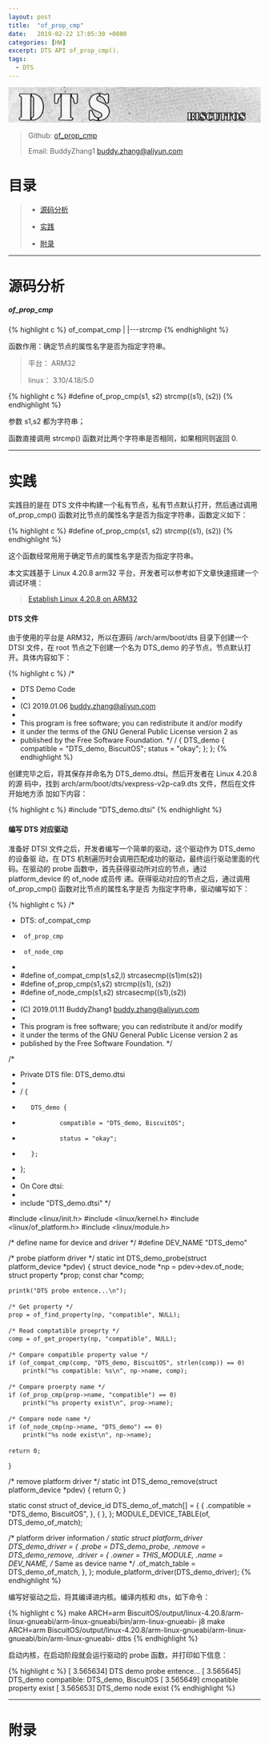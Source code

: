 ```yaml
---
layout: post
title:  "of_prop_cmp"
date:   2019-02-22 17:05:30 +0800
categories: [HW]
excerpt: DTS API of_prop_cmp().
tags:
  - DTS
---
```


![DTS](/assets/PDB/BiscuitOS/kernel/DEV000106.jpg)

> Github: [of_prop_cmp](https://github.com/BiscuitOS/HardStack/tree/master/Device-Tree/kernel/API/of_prop_cmp)
>
> Email: BuddyZhang1 <buddy.zhang@aliyun.com>

# 目录

> - [源码分析](#源码分析)
>
> - [实践](#实践)
>
> - [附录](#附录)

-----------------------------------

# <span id="源码分析">源码分析</span>

##### of_prop_cmp

{% highlight c %}
of_compat_cmp
|
|---strcmp
{% endhighlight %}

函数作用：确定节点的属性名字是否为指定字符串。

> 平台： ARM32
>
> linux： 3.10/4.18/5.0

{% highlight c %}
#define of_prop_cmp(s1, s2)        strcmp((s1), (s2))
{% endhighlight %}

参数 s1,s2 都为字符串；

函数直接调用 strcmp() 函数对比两个字符串是否相同，如果相同则返回 0.

---------------------------------------------

# <span id="实践">实践</span>

实践目的是在 DTS 文件中构建一个私有节点，私有节点默认打开，然后通过调用 
of_prop_cmp() 函数对比节点的属性名字是否为指定字符串，函数定义如下：

{% highlight c %}
#define of_prop_cmp(s1, s2)        strcmp((s1), (s2))
{% endhighlight %}

这个函数经常用用于确定节点的属性名字是否为指定字符串。

本文实践基于 Linux 4.20.8 arm32 平台，开发者可以参考如下文章快速搭建一个
调试环境：

> [Establish Linux 4.20.8 on ARM32](https://biscuitos.github.io/blog/Linux-4.20.8-arm32-Usermanual/)

#### DTS 文件

由于使用的平台是 ARM32，所以在源码 /arch/arm/boot/dts 目录下创建一个 DTSI 文件，在 root 节点之下创建一个名为 DTS_demo 的子节点，节点默认打开。具体内容如下：

{% highlight c %}
/*
 * DTS Demo Code
 *
 * (C) 2019.01.06 <buddy.zhang@aliyun.com>
 *
 * This program is free software; you can redistribute it and/or modify
 * it under the terms of the GNU General Public License version 2 as
 * published by the Free Software Foundation.
 */
/ {
        DTS_demo {
                compatible = "DTS_demo, BiscuitOS";
                status = "okay";
        };
};
{% endhighlight %}

创建完毕之后，将其保存并命名为 DTS_demo.dtsi。然后开发者在 Linux 4.20.8 的源
码中，找到 arch/arm/boot/dts/vexpress-v2p-ca9.dts 文件，然后在文件开始地方添
加如下内容：

{% highlight c %}
#include "DTS_demo.dtsi"
{% endhighlight %}

#### 编写 DTS 对应驱动

准备好 DTSI 文件之后，开发者编写一个简单的驱动，这个驱动作为 DTS_demo 的设备驱
动，在 DTS 机制遍历时会调用匹配成功的驱动，最终运行驱动里面的代码。在驱动的 
probe 函数中，首先获得驱动所对应的节点，通过 platform_device 的 of_node 成员传
递。获得驱动对应的节点之后，通过调用 of_prop_cmp() 函数对比节点的属性名字是否
为指定字符串，驱动编写如下：

{% highlight c %}
/*
 * DTS: of_compat_cmp
 *      of_prop_cmp
 *      of_node_cmp
 *
 * #define of_compat_cmp(s1,s2,l) strcasecmp((s1)m(s2))
 * #define of_prop_cmp(s1,s2)     strcmp((s1), (s2))
 * #define of_node_cmp(s1,s2)     strcasecmp((s1),(s2))
 *
 * (C) 2019.01.11 BuddyZhang1 <buddy.zhang@aliyun.com>
 *
 * This program is free software; you can redistribute it and/or modify
 * it under the terms of the GNU General Public License version 2 as
 * published by the Free Software Foundation.
 */

/*
 * Private DTS file: DTS_demo.dtsi
 *
 * / {
 *        DTS_demo {
 *                compatible = "DTS_demo, BiscuitOS";
 *                status = "okay";
 *        };
 * };
 *
 * On Core dtsi:
 *
 * include "DTS_demo.dtsi"
 */

#include <linux/init.h>
#include <linux/kernel.h>
#include <linux/of_platform.h>
#include <linux/module.h>

/* define name for device and driver */
#define DEV_NAME "DTS_demo"

/* probe platform driver */
static int DTS_demo_probe(struct platform_device *pdev)
{
    struct device_node *np = pdev->dev.of_node;
    struct property *prop;
    const char *comp;

    printk("DTS probe entence...\n");

    /* Get property */
    prop = of_find_property(np, "compatible", NULL);

    /* Read comptatible proeprty */
    comp = of_get_property(np, "compatible", NULL);

    /* Compare compatible property value */
    if (of_compat_cmp(comp, "DTS_demo, BiscuitOS", strlen(comp)) == 0)
        printk("%s compatible: %s\n", np->name, comp);

    /* Compare proerpty name */
    if (of_prop_cmp(prop->name, "compatible") == 0)
        printk("%s property exist\n", prop->name);

    /* Compare node name */
    if (of_node_cmp(np->name, "DTS_demo") == 0)
        printk("%s node exist\n", np->name);

    return 0;
}

/* remove platform driver */
static int DTS_demo_remove(struct platform_device *pdev)
{
    return 0;
}

static const struct of_device_id DTS_demo_of_match[] = {
    { .compatible = "DTS_demo, BiscuitOS",  },
    { },
};
MODULE_DEVICE_TABLE(of, DTS_demo_of_match);

/* platform driver information */
static struct platform_driver DTS_demo_driver = {
    .probe  = DTS_demo_probe,
    .remove = DTS_demo_remove,
    .driver = {
        .owner = THIS_MODULE,
        .name = DEV_NAME, /* Same as device name */
        .of_match_table = DTS_demo_of_match,
    },
};
module_platform_driver(DTS_demo_driver);
{% endhighlight %}

编写好驱动之后，将其编译进内核。编译内核和 dts，如下命令：

{% highlight c %}
make ARCH=arm BiscuitOS/output/linux-4.20.8/arm-linux-gnueabi/arm-linux-gnueabi/bin/arm-linux-gnueabi- j8
make ARCH=arm BiscuitOS/output/linux-4.20.8/arm-linux-gnueabi/arm-linux-gnueabi/bin/arm-linux-gnueabi- dtbs
{% endhighlight %}

启动内核，在启动阶段就会运行驱动的 probe 函数，并打印如下信息：

{% highlight c %}
[    3.565634] DTS demo probe entence...
[    3.565645] DTS_demo compatible: DTS_demo, BiscuitOS
[    3.565649] cmopatible property exist
[    3.565653] DTS_demo node exist
{% endhighlight %}

----------------------------------

# <span id="附录">附录</span>


